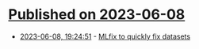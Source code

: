 # [Published on 2023-06-08](index.md)

* [2023-06-08, 19:24:51](https://lobste.rs/s/njehxs/mlfix_quickly_fix_datasets) - [MLfix to quickly fix datasets](https://www.collabora.com/news-and-blog/blog/2023/06/08/mlfix-to-quickly-fix-datasets/)
